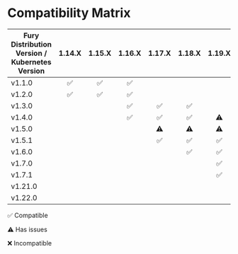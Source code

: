# Compatibility Matrix

| Fury Distribution Version / Kubernetes Version | 1.14.X             | 1.15.X             | 1.16.X             | 1.17.X             | 1.18.X             | 1.19.X             | 1.20.X             | 1.21.X             | 1.22.X             |
|------------------------------------------------|:------------------:|:------------------:|:------------------:|:------------------:|:------------------:|:------------------:|:------------------:|:------------------:|:------------------:|
| v1.1.0                                         | :white_check_mark: | :white_check_mark: | :white_check_mark: |                    |                    |                    |                    |                    |                    |
| v1.2.0                                         | :white_check_mark: | :white_check_mark: | :white_check_mark: |                    |                    |                    |                    |                    |                    |
| v1.3.0                                         |                    |                    | :white_check_mark: | :white_check_mark: | :white_check_mark: |                    |                    |                    |                    |
| v1.4.0                                         |                    |                    | :white_check_mark: | :white_check_mark: | :white_check_mark: | :warning:          |                    |                    |                    |
| v1.5.0                                         |                    |                    |                    | :warning:          | :warning:          | :warning:          | :warning:          |                    |                    |
| v1.5.1                                         |                    |                    |                    | :white_check_mark: | :white_check_mark: | :white_check_mark: | :warning:          |                    |                    |
| v1.6.0                                         |                    |                    |                    |                    | :white_check_mark: | :white_check_mark: | :white_check_mark: | :warning:          |                    |
| v1.7.0                                         |                    |                    |                    |                    |                    | :white_check_mark: | :white_check_mark: | :white_check_mark: |                    |
| v1.7.1                                         |                    |                    |                    |                    |                    | :white_check_mark: | :white_check_mark: | :white_check_mark: |                    |
| v1.21.0                                        |                    |                    |                    |                    |                    |                    |                    | :white_check_mark: |                    |
| v1.22.0                                        |                    |                    |                    |                    |                    |                    |                    |                    | :white_check_mark: |

:white_check_mark: Compatible

:warning: Has issues

:x: Incompatible
